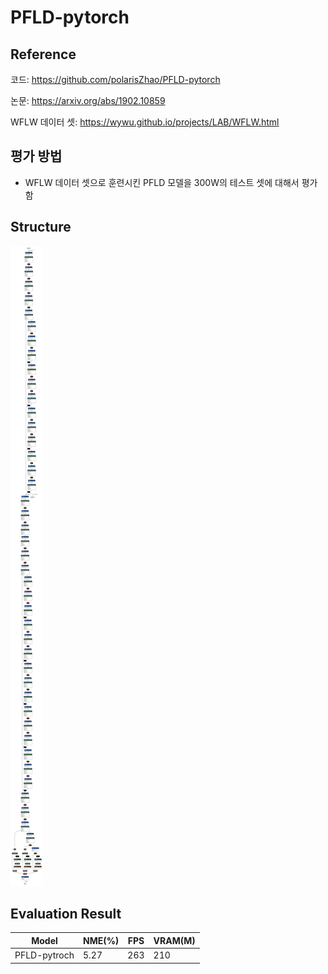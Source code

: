 # PFLD-pytorch
## Reference
코드: https://github.com/polarisZhao/PFLD-pytorch

논문: https://arxiv.org/abs/1902.10859

WFLW 데이터 셋: https://wywu.github.io/projects/LAB/WFLW.html

## 평가 방법
- WFLW 데이터 셋으로 훈련시킨 PFLD 모델을 300W의 테스트 셋에 대해서 평가함


## Structure
![<pfld1>](<https://github.com/Park-Sungho8/AI/blob/main/FaceAligner/PFLD-pytorch/image/pfld.onnx%20(1).png>)

## Evaluation Result

| Model         | NME(%) | FPS  | VRAM(M) |
|---------------|--------|------|---------|
| PFLD-pytroch  | 5.27   |  263 | 210     |
